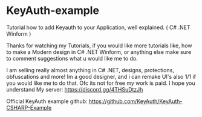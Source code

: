 # KeyAuth-example
Tutorial how to add Keyauth to your Application, well explained. ( C# .NET Winform )

Thanks for watching my Tutorials, if you would like more tutorials like, how to make a Modern design in C# .NET Winform, or anything else make sure to comment suggestions what u would like me to do.

I am selling really almost anything in C# .NET, designs, protections, obfuscations and more! Im a good designer, and i can remake UI's also 1/1 if you would like me to do that. Ofc its not for free my work is paid. I hope you understand
My server: https://discord.gg/4THSuDtzJh

Official KeyAuth example github: https://github.com/KeyAuth/KeyAuth-CSHARP-Example

